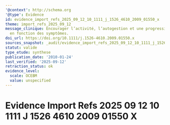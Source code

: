 ```yaml
---
'@context': http://schema.org
'@type': Evidence
id: evidence_import_refs_2025_09_12_10_1111_j_1526_4610_2009_01550_x
theme: import_refs_2025_09_12
message_clinique: Encourager l’activité, l’autogestion et une progression graduée
  en fonction des symptômes.
doi_url: https://doi.org/10.1111/j.1526-4610.2009.01550.x
sources_snapshot: _audit/evidence_import_refs_2025_09_12_10_1111_j_1526_4610_2009_01550_x.json
statut: valide
type_etude: synthese
publication_date: '2010-01-24'
last_verified: '2025-09-12'
retraction_status: ok
evidence_level:
  scale: OCEBM
  value: unspecified
---
```

# Evidence Import Refs 2025 09 12 10 1111 J 1526 4610 2009 01550 X

